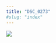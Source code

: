 ```yaml
---
title: "DSC_0273"
#slug: "index"
---
```


[![](/wp-content/2015/05/DSC_0273-300x201.jpg)](/wp-content/2015/05/DSC_0273.jpg)